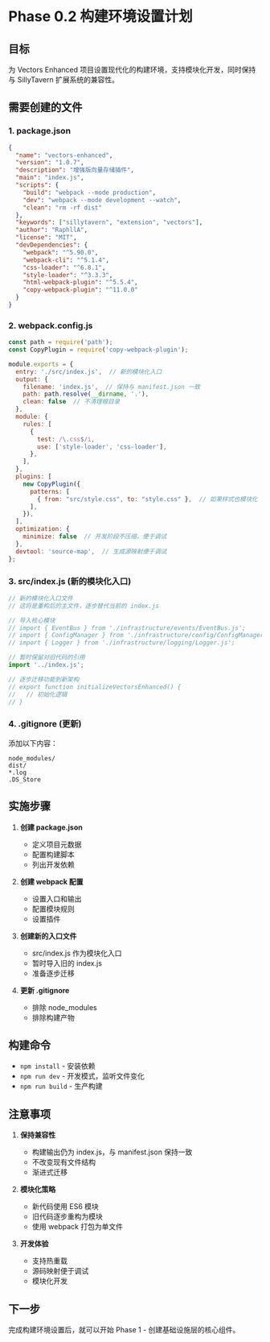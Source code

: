 # Phase 0.2 构建环境设置计划

## 目标

为 Vectors Enhanced 项目设置现代化的构建环境，支持模块化开发，同时保持与 SillyTavern 扩展系统的兼容性。

## 需要创建的文件

### 1. package.json
```json
{
  "name": "vectors-enhanced",
  "version": "1.0.7",
  "description": "增强版向量存储插件",
  "main": "index.js",
  "scripts": {
    "build": "webpack --mode production",
    "dev": "webpack --mode development --watch",
    "clean": "rm -rf dist"
  },
  "keywords": ["sillytavern", "extension", "vectors"],
  "author": "RaphllA",
  "license": "MIT",
  "devDependencies": {
    "webpack": "^5.90.0",
    "webpack-cli": "^5.1.4",
    "css-loader": "^6.8.1",
    "style-loader": "^3.3.3",
    "html-webpack-plugin": "^5.5.4",
    "copy-webpack-plugin": "^11.0.0"
  }
}
```

### 2. webpack.config.js
```javascript
const path = require('path');
const CopyPlugin = require('copy-webpack-plugin');

module.exports = {
  entry: './src/index.js',  // 新的模块化入口
  output: {
    filename: 'index.js',  // 保持与 manifest.json 一致
    path: path.resolve(__dirname, '.'),
    clean: false  // 不清理根目录
  },
  module: {
    rules: [
      {
        test: /\.css$/i,
        use: ['style-loader', 'css-loader'],
      },
    ],
  },
  plugins: [
    new CopyPlugin({
      patterns: [
        { from: "src/style.css", to: "style.css" },  // 如果样式也模块化
      ],
    }),
  ],
  optimization: {
    minimize: false  // 开发阶段不压缩，便于调试
  },
  devtool: 'source-map',  // 生成源映射便于调试
};
```

### 3. src/index.js (新的模块化入口)
```javascript
// 新的模块化入口文件
// 这将是重构后的主文件，逐步替代当前的 index.js

// 导入核心模块
// import { EventBus } from './infrastructure/events/EventBus.js';
// import { ConfigManager } from './infrastructure/config/ConfigManager.js';
// import { Logger } from './infrastructure/logging/Logger.js';

// 暂时保留对旧代码的引用
import '../index.js';

// 逐步迁移功能到新架构
// export function initializeVectorsEnhanced() {
//   // 初始化逻辑
// }
```

### 4. .gitignore (更新)
添加以下内容：
```
node_modules/
dist/
*.log
.DS_Store
```

## 实施步骤

1. **创建 package.json**
   - 定义项目元数据
   - 配置构建脚本
   - 列出开发依赖

2. **创建 webpack 配置**
   - 设置入口和输出
   - 配置模块规则
   - 设置插件

3. **创建新的入口文件**
   - src/index.js 作为模块化入口
   - 暂时导入旧的 index.js
   - 准备逐步迁移

4. **更新 .gitignore**
   - 排除 node_modules
   - 排除构建产物

## 构建命令

- `npm install` - 安装依赖
- `npm run dev` - 开发模式，监听文件变化
- `npm run build` - 生产构建

## 注意事项

1. **保持兼容性**
   - 构建输出仍为 index.js，与 manifest.json 保持一致
   - 不改变现有文件结构
   - 渐进式迁移

2. **模块化策略**
   - 新代码使用 ES6 模块
   - 旧代码逐步重构为模块
   - 使用 webpack 打包为单文件

3. **开发体验**
   - 支持热重载
   - 源码映射便于调试
   - 模块化开发

## 下一步

完成构建环境设置后，就可以开始 Phase 1 - 创建基础设施层的核心组件。
